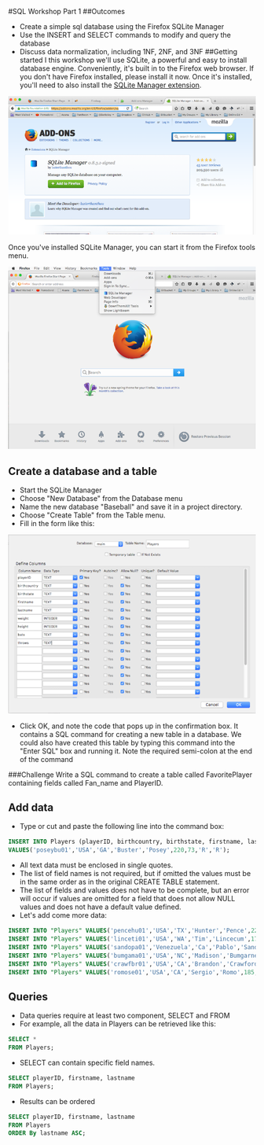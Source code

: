 #SQL Workshop Part 1
##Outcomes
* Create a simple sql database using the Firefox SQLite Manager
* Use the INSERT and SELECT commands to modify and query the database
* Discuss data normalization, including 1NF, 2NF, and 3NF
##Getting started
I this workshop we'll use SQLite, a powerful and easy to install database engine. Conveniently, it's built in to the Firefox web browser. If you don't have Firefox installed, please install it now. Once it's installed, you'll need to also install the [SQLite Manager extension](https://addons.mozilla.org/en-US/firefox/addon/sqlite-manager/).

![install sqlite](images/install_sqlite.png)

Once you've installed SQLite Manager, you can start it from the Firefox tools menu.

![tools menu](images/tools_menu.png)
## Create a database and a table
* Start the SQLite Manager
* Choose "New Database" from the Database menu
* Name the new database "Baseball" and save it in a project directory.
* Choose "Create Table" from the Table menu.
* Fill in the form like this:

![create table](images/create_table.png)

* Click OK, and note the code that pops up in the confirmation box. It contains a SQL command for creating a new table in a database. We could also have created this table by typing this command into the "Enter SQL" box and running it. Note the required semi-colon at the end of the command

###Challenge
Write a SQL command to create a table called FavoritePlayer containing fields called Fan_name and PlayerID.

## Add data
* Type or cut and paste the following line into the command box:
```sql
INSERT INTO Players (playerID, birthcountry, birthstate, firstname, lastname, weight, height, bats, throws)
VALUES('poseybu01','USA','GA','Buster','Posey',220,73,'R','R');
```
* All text data must be enclosed in single quotes.
* The list of field names is not required, but if omitted the values must be in the same order as in the original CREATE TABLE statement.
* The list of fields and values does not have to be complete, but an error will occur if values are omitted for a field that does not allow NULL values and does not have a default value defined.
* Let's add come more data:
```sql
INSERT INTO "Players" VALUES('pencehu01','USA','TX','Hunter','Pence',220,76,'R','R');
INSERT INTO "Players" VALUES('linceti01','USA','WA','Tim','Lincecum',170,71,'L','R');
INSERT INTO "Players" VALUES('sandopa01','Venezuela','Ca','Pablo','Sandoval',240,71,'B','R');
INSERT INTO "Players" VALUES('bumgama01','USA','NC','Madison','Bumgarner',235,77,'R','L');
INSERT INTO "Players" VALUES('crawfbr01','USA','CA','Brandon','Crawford',215,74,'L','R');
INSERT INTO "Players" VALUES('romose01','USA','CA','Sergio','Romo',185,70,'R','R');
```

## Queries
* Data queries require at least two component, SELECT and FROM
* For example, all the data in Players can be retrieved like this:
```sql
SELECT * 
FROM Players;
```
* SELECT can contain specific field names.

```sql
SELECT playerID, firstname, lastname
FROM Players;
```
* Results can be ordered

```sql
SELECT playerID, firstname, lastname
FROM Players
ORDER By lastname ASC;
```


